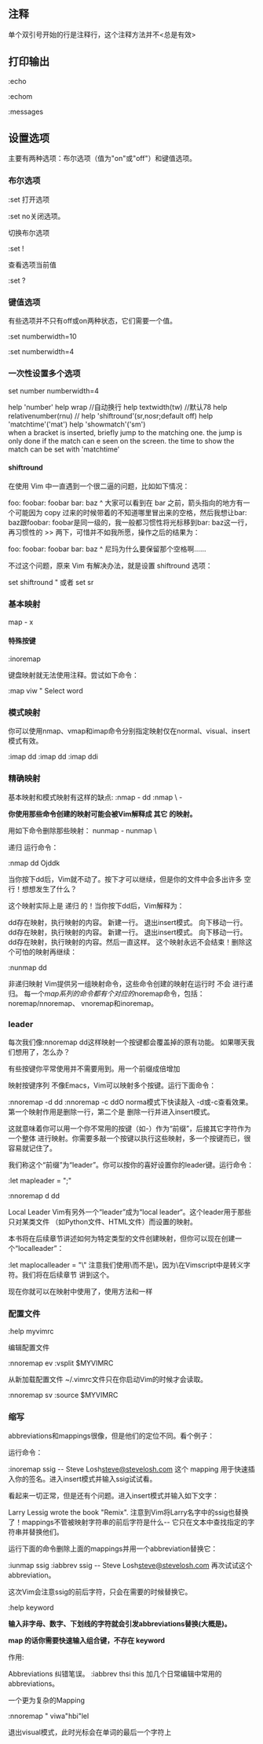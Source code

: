 
## 注释

单个双引号开始的行是注释行，这个注释方法并不<总是有效>


## 打印输出

:echo 

:echom

:messages


## 设置选项

主要有两种选项：布尔选项（值为"on"或"off"）和键值选项。

### 布尔选项

:set <name>打开选项

:set no<name>关闭选项。

切换布尔选项

:set <name>!

查看选项当前值

:set <name> ?

### 键值选项

有些选项并不只有off或on两种状态，它们需要一个值。

:set numberwidth=10

:set numberwidth=4

### 一次性设置多个选项

set number numberwidth=4


help 'number'
help wrap                   //自动换行
help textwidth(tw)          //默认78
help relativenumber(rnu)    //
help 'shiftround'(sr,nosr;default off)
help 'matchtime'('mat')
help 'showmatch'('sm')      
    when a bracket is inserted, briefly jump to the matching one.
    the jump is only done if the match can e seen on the screen.
    the time to show the match can be set with 'matchtime'

#### shiftround

在使用 Vim 中一直遇到一个很二逼的问题，比如如下情况：

foo:
    foobar: foobar
 bar: baz
^
大家可以看到在 bar 之前，箭头指向的地方有一个可能因为 copy 过来的时候带着的不知道哪里冒出来的空格，然后我想让bar: baz跟foobar: foobar是同一级的，我一般都习惯性将光标移到bar: baz这一行，再习惯性的 >> 两下，可惜并不如我所愿，操作之后的结果为：

foo:
    foobar: foobar
     bar: baz
    ^
尼玛为什么要保留那个空格啊……

不过这个问题，原来 Vim 有解决办法，就是设置 shiftround 选项：

set shiftround
" 或者
set sr


### 基本映射

map - x


#### 特殊按键

<space> 
<c-d>
<esc>
<cr> <enter>
<nop>
    :inoremap <esc> <nop>

键盘映射就无法使用注释。尝试如下命令：

:map <space> viw " Select word


### 模式映射

你可以使用nmap、vmap和imap命令分别指定映射仅在normal、visual、insert模式有效。

:imap <c-d> dd
:imap <c-d> <esc>dd
:imap <c-d> <esc>ddi


### 精确映射

基本映射和模式映射有这样的缺点:
:nmap - dd
:nmap \ -

**你使用那些命令创建的映射可能会被Vim解释成 其它 的映射。**

用如下命令删除那些映射：
nunmap -
nunmap \


递归
运行命令：

:nmap dd O<esc>jddk

当你按下dd后，Vim就不动了。按下<c-c>才可以继续，但是你的文件中会多出许多 空行！想想发生了什么？

这个映射实际上是 递归 的！当你按下dd后，Vim解释为：

dd存在映射，执行映射的内容。
新建一行。
退出insert模式。
向下移动一行。
dd存在映射，执行映射的内容。
新建一行。
退出insert模式。
向下移动一行。
dd存在映射，执行映射的内容。然后一直这样。
这个映射永远不会结束！删除这个可怕的映射再继续：

:nunmap dd

非递归映射
Vim提供另一组映射命令，这些命令创建的映射在运行时 不会 进行递归。
每一个*map系列的命令都有个对应的*noremap命令，包括：noremap/nnoremap、 vnoremap和inoremap。



### leader

每次我们像:nnoremap <space> dd这样映射一个按键都会覆盖掉<space>的原有功能。 如果哪天我们想用<space>了，怎么办？

有些按键你平常使用并不需要用到。用一个前缀成倍增加

映射按键序列
不像Emacs，Vim可以映射多个按键。运行下面命令：

:nnoremap -d dd
:nnoremap -c ddO
norma模式下快读敲入 -d或-c查看效果。第一个映射作用是删除一行，第二个是 删除一行并进入insert模式。

这就意味着你可以用一个你不常用的按键（如-）作为“前缀”，后接其它字符作为一个整体 进行映射。你需要多敲一个按键以执行这些映射，多一个按键而已，很容易就记住了。


我们称这个“前缀”为“leader”。你可以按你的喜好设置你的leader键。运行命令：

:let mapleader = ";"

:nnoremap <leader>d dd


Local Leader
Vim有另外一个“leader”成为“local leader“。这个leader用于那些只对某类文件 （如Python文件、HTML文件）而设置的映射。

本书将在后续章节讲述如何为特定类型的文件创建映射，但你可以现在创建一个“localleader”：

:let maplocalleader = "\\"
注意我们使用\\而不是\，因为\在Vimscript中是转义字符。我们将在后续章节 讲到这个。

现在你就可以在映射中使用<localleader>了，使用方法和<leader>一样



### 配置文件

:help myvimrc

编辑配置文件

:nnoremap <leader>ev :vsplit $MYVIMRC<cr>

从新加载配置文件
    ~/.vimrc文件只在你启动Vim的时候才会读取。

:nnoremap <leader>sv :source $MYVIMRC<cr>



### 缩写

abbreviations和mappings很像，但是他们的定位不同。看个例子：

运行命令：

:inoremap ssig -- <cr>Steve Losh<cr>steve@stevelosh.com
这个 mapping 用于快速插入你的签名。进入insert模式并输入ssig试试看。

看起来一切正常，但是还有个问题。进入insert模式并输入如下文字：

Larry Lessig wrote the book "Remix".
注意到Vim将Larry名字中的ssig也替换了！mappings不管被映射字符串的前后字符是什么-- 它只在文本中查找指定的字符串并替换他们。

运行下面的命令删除上面的mappings并用一个abbreviation替换它：

:iunmap ssig
:iabbrev ssig -- <cr>Steve Losh<cr>steve@stevelosh.com
再次试试这个abbreviation。

这次Vim会注意ssig的前后字符，只会在需要的时候替换它。

:help keyword


**输入非字母、数字、下划线的字符就会引发abbreviations替换(大概是)。**

**map 的话你需要快速输入组合键，不存在 keyword**

作用:

Abbreviations 纠错笔误。
    :iabbrev thsi this
加几个日常编辑中常用的abbreviations。



一个更为复杂的Mapping

:nnoremap <leader>" viw<esc>a"<esc>hbi"<esc>lel

退出visual模式，此时光标会在单词的最后一个字符上





